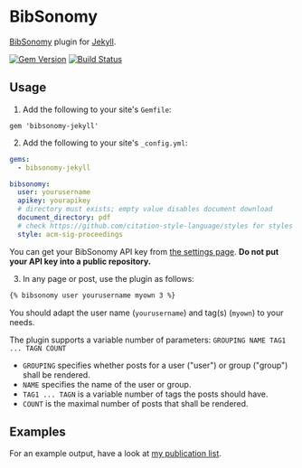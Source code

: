 # BibSonomy

[BibSonomy](https://www.bibsonomy.org/) plugin for [Jekyll](http://jekyllrb.com/).

[![Gem Version](https://badge.fury.io/rb/bibsonomy-jekyll.svg)](http://badge.fury.io/rb/bibsonomy-jekyll)
[![Build Status](https://travis-ci.org/rjoberon/bibsonomy-jekyll.svg?branch=master)](https://travis-ci.org/rjoberon/bibsonomy-jekyll)

## Usage

1. Add the following to your site's `Gemfile`:

```
gem 'bibsonomy-jekyll'
```

2. Add the following to your site's `_config.yml`:

```yml
gems:
  - bibsonomy-jekyll

bibsonomy:
  user: yourusername
  apikey: yourapikey
  # directory must exists; empty value disables document download
  document_directory: pdf
  # check https://github.com/citation-style-language/styles for styles
  style: acm-sig-proceedings
```

You can get your BibSonomy API key from
[the settings page](https://www.bibsonomy.org/settings?selTab=1#selTab1). **Do
not put your API key into a public repository.**

3. In any page or post, use the plugin as follows:

```markdown
{% bibsonomy user yourusername myown 3 %}
```

You should adapt the user name (`yourusername`)  and tag(s) (`myown`)
to your needs.

The plugin supports a variable number of parameters:
`GROUPING NAME TAG1 ... TAGN COUNT`
- `GROUPING` specifies whether posts for a user ("user") or group
  ("group") shall be rendered.
- `NAME` specifies the name of the user or group.
- `TAG1 ... TAGN` is a variable number of tags the posts should have.
- `COUNT` is the maximal number of posts that shall be rendered.

## Examples

For an example output, have a look at
[my publication list](http://www.kbs.uni-hannover.de/~jaeschke/publications.html).
